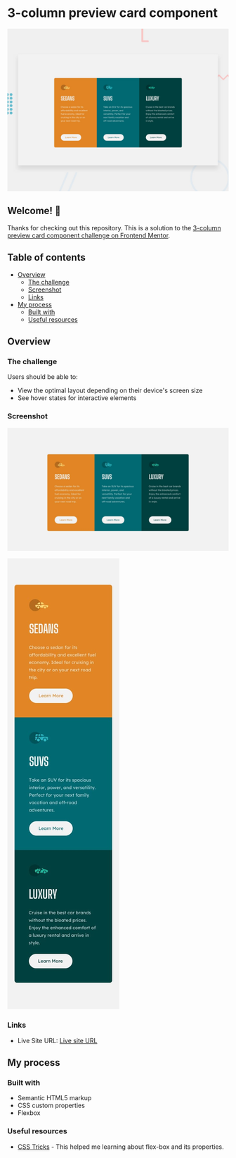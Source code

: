 # 3-column preview card component

![Design preview for the 3-column preview card component coding challenge](./design/desktop-preview.jpg)

## Welcome! 👋

Thanks for checking out this repository.
This is a solution to the [3-column preview card component challenge on Frontend Mentor](https://www.frontendmentor.io/challenges/3column-preview-card-component-pH92eAR2-). 

## Table of contents

- [Overview](#overview)
  - [The challenge](#the-challenge)
  - [Screenshot](#screenshot)
  - [Links](#links)
- [My process](#my-process)
  - [Built with](#built-with)
  - [Useful resources](#useful-resources)

## Overview

### The challenge

Users should be able to:

- View the optimal layout depending on their device's screen size
- See hover states for interactive elements

### Screenshot

![Desktop preview for the 3-column preview card component coding challenge](./design/desktop-design.jpg)

![Mobile preview for the 3-column preview card component coding challenge](./design/mobile-design.jpg)

### Links

- Live Site URL: [Live site URL](https://utkarshgoel22.github.io/3-column-preview-card-component/)

## My process

### Built with

- Semantic HTML5 markup
- CSS custom properties
- Flexbox

### Useful resources

- [CSS Tricks](https://css-tricks.com/snippets/css/a-guide-to-flexbox/) - This helped me learning about flex-box and its properties.